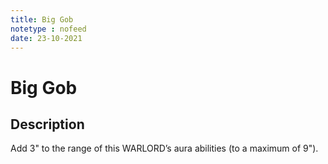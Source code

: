 ```yaml
---
title: Big Gob
notetype : nofeed
date: 23-10-2021
---
```


# Big Gob
## Description

Add 3" to the range of this WARLORD’s aura abilities (to a maximum of 9").